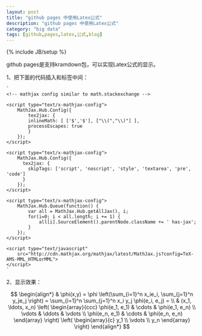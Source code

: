 ```yaml
---
layout: post
title: "github pages 中使用Latex公式"
description: "github pages 中使用Latex公式"
category: "big data"
tags: [github,pages,latex,公式,blog]
---
```

{% include JB/setup %}

github pages是支持kramdown包，可以实现Latex公式的显示。

1、把下面的代码插入<head>和</head>标签中间：

	`
	<!-- mathjax config similar to math.stackexchange -->

	<script type="text/x-mathjax-config">
		MathJax.Hub.Config({
			tex2jax: {
  			inlineMath: [ ['$','$'], ["\\(","\\)"] ],
  			processEscapes: true
			}
		});
	</script>

	<script type="text/x-mathjax-config">
	    MathJax.Hub.Config({
	      tex2jax: {
	        skipTags: ['script', 'noscript', 'style', 'textarea', 'pre', 'code']
	      }
	    });
	</script>

	<script type="text/x-mathjax-config">
	    MathJax.Hub.Queue(function() {
	        var all = MathJax.Hub.getAllJax(), i;
	        for(i=0; i < all.length; i += 1) {
	            all[i].SourceElement().parentNode.className += ' has-jax';
	        }
	    });
	</script>

	<script type="text/javascript"
   		src="http://cdn.mathjax.org/mathjax/latest/MathJax.js?config=TeX-AMS-MML_HTMLorMML">
	</script>
	`

2、显示效果：

$$
	\begin{align*}
	  	& \phi(x,y) = \phi \left(\sum_{i=1}^n x_ie_i, \sum_{j=1}^n y_je_j \right)
	  	= \sum_{i=1}^n \sum_{j=1}^n x_i y_j \phi(e_i, e_j) = \\
	  	& (x_1, \ldots, x_n) \left( \begin{array}{ccc}
		      \phi(e_1, e_1) & \cdots & \phi(e_1, e_n) \\
		      \vdots & \ddots & \vdots \\
		      \phi(e_n, e_1) & \cdots & \phi(e_n, e_n)
		    \end{array} \right)
	  	\left( \begin{array}{c}
		      y_1 \\
		      \vdots \\
		      y_n
		    \end{array} \right)
	\end{align*}
$$

